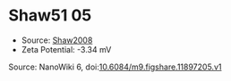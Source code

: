<a name="material" />

# Shaw51 05
<script type="application/ld+json">
  {
    "@context": "https://schema.org/",
    "@type": "ChemicalSubstance",
    "@id": "https://egonw.github.io/nanowiki/nanowiki35.html#material",
    "http://purl.org/dc/terms/conformsTo":
      {
        "@type": "CreativeWork",
        "@id": "https://bioschemas.org/profiles/ChemicalSubstance/0.4-RELEASE/"
      },
    "identfier": "35",
    "name": "Shaw51 05",
    "url": "https://egonw.github.io/nanowiki/nanowiki35.html#material",
    "sameAs": "http://127.0.0.1/mediawiki/index.php/Special:URIResolver/Shaw51_05"
  }
</script>


* Source: [Shaw2008](articleShaw2008.md)
* Zeta Potential: -3.34 mV


Source: NanoWiki 6, doi:[10.6084/m9.figshare.11897205.v1](https://doi.org/10.6084/m9.figshare.11897205.v1)
